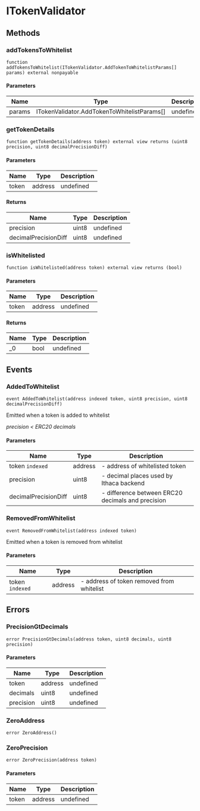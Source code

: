 # ITokenValidator









## Methods

### addTokensToWhitelist

```solidity
function addTokensToWhitelist(ITokenValidator.AddTokenToWhitelistParams[] params) external nonpayable
```





#### Parameters

| Name | Type | Description |
|---|---|---|
| params | ITokenValidator.AddTokenToWhitelistParams[] | undefined |

### getTokenDetails

```solidity
function getTokenDetails(address token) external view returns (uint8 precision, uint8 decimalPrecisionDiff)
```





#### Parameters

| Name | Type | Description |
|---|---|---|
| token | address | undefined |

#### Returns

| Name | Type | Description |
|---|---|---|
| precision | uint8 | undefined |
| decimalPrecisionDiff | uint8 | undefined |

### isWhitelisted

```solidity
function isWhitelisted(address token) external view returns (bool)
```





#### Parameters

| Name | Type | Description |
|---|---|---|
| token | address | undefined |

#### Returns

| Name | Type | Description |
|---|---|---|
| _0 | bool | undefined |



## Events

### AddedToWhitelist

```solidity
event AddedToWhitelist(address indexed token, uint8 precision, uint8 decimalPrecisionDiff)
```

Emitted when a token is added to whitelist

*precision &lt; ERC20 decimals*

#### Parameters

| Name | Type | Description |
|---|---|---|
| token `indexed` | address | - address of whitelisted token |
| precision  | uint8 | - decimal places used by Ithaca backend |
| decimalPrecisionDiff  | uint8 | - difference between ERC20 decimals and precision |

### RemovedFromWhitelist

```solidity
event RemovedFromWhitelist(address indexed token)
```

Emitted when a token is removed from whitelist



#### Parameters

| Name | Type | Description |
|---|---|---|
| token `indexed` | address | - address of token removed from whitelist |



## Errors

### PrecisionGtDecimals

```solidity
error PrecisionGtDecimals(address token, uint8 decimals, uint8 precision)
```





#### Parameters

| Name | Type | Description |
|---|---|---|
| token | address | undefined |
| decimals | uint8 | undefined |
| precision | uint8 | undefined |

### ZeroAddress

```solidity
error ZeroAddress()
```






### ZeroPrecision

```solidity
error ZeroPrecision(address token)
```





#### Parameters

| Name | Type | Description |
|---|---|---|
| token | address | undefined |


